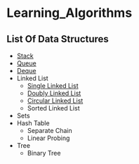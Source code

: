 # Learning_Algorithms

## List Of Data Structures 
* [Stack](./docs/Stack.md)
* [Queue](./docs/Queue.md)
* [Deque](./docs/Deque.md)
* Linked List
  * [Single Linked List](./docs/SingleLinkedList.md)
  * [Doubly Linked List](./docs/DoublyLinkedList.md)
  * [Circular Linked List](./docs/CircularLinkedList.md)
  * Sorted Linked List
* Sets
* Hash Table
  * Separate Chain
  * Linear Probing
* Tree
  * Binary Tree
  